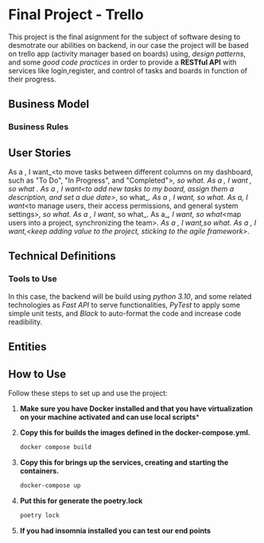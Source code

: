 # Final Project - Trello

This project is the final asignment for the subject of software desing to desmotrate our abilities on backend, in our case the project will be based on trello app (activity manager based on boards) using, _design patterns_, and some _good code practices_ in order to provide a __RESTful API__ with services like login,register, and control of tasks and boards in function of their progress.

## Business Model



### Business Rules
  


## User Stories

As a _<user>_, I want_<to move tasks between different columns on my dashboard, such as "To Do", "In Progress", and "Completed">_, so what_<track the progress of my tasks>_.
As a _<user>_, I want _<to add comments to tasks>_, so what_ <provide more information or relevant context>_.
As a _<product manager>, I want_<to add new tasks to my board, assign them a description, and set a due date>_, so what_<manage my tasks effectively>_.
As a _<product manager>_, I want_<to assign tasks to other users and receive notifications when they are completed>_, so what_<collaborate with others and stay updated>_.
As a_<system administrator>_, I want_<to manage users, their access permissions, and general system settings>_, so what_<ensure the smooth operation of the system>_.
As a _<scrum master>, I want_<to create a new board>_, so what_<organize my different projects or work areas>.
As a_<scrum master>_, I want_<to assign boards to users>_, so what_<map users into a project, synchronizing the team>_.
As a_ <scrum master>_, I want_<to cancel activities>_,so what_<foresee unexpected changes in requirements >_.
As a_ <scrum master>_, I want_<to initialize sprints once the current is over>_,<keep adding value to the project, sticking to the agile framework>_.



## Technical Definitions

### Tools to Use

In this case, the backend will be build using _python 3.10_, and some related technologies as _Fast API_ to serve functionalities, _PyTest_ to apply some simple unit tests, and _Black_ to auto-format the code and increase code readibility.

## Entities



## How to Use

Follow these steps to set up and use the project:

1. **Make sure you have Docker installed and that you have virtualization on your machine activated and can use local scripts***

2. **Copy this for builds the images defined in the docker-compose.yml.**
   ```bash
   docker compose build
   ```
3. **Copy this for brings up the services, creating and starting the containers.**
   ```bash
   docker-compose up
   ```
4. **Put this for generate the poetry.lock**
   ```bash
   poetry lock
   ```
5. **If you had insomnia installed you can test our end points**

